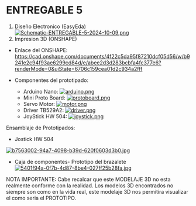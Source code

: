 # ENTREGABLE 5

1. Diseño Electronico (EasyEda)
[![Schematic-ENTREGABLE-5-2024-10-09.png](https://i.postimg.cc/0yr6VnvW/Schematic-ENTREGABLE-5-2024-10-09.png)](https://postimg.cc/WdLb3Mhg)
2. Impresion 3D (ONSHAPE)

- Enlace del ONSHAPE: https://cad.onshape.com/documents/4f22c5da95f87210dcf05d56/w/b9241e2c94f93ae6299cd84d/e/abee2d3d283bcbfa4fc377e6?renderMode=0&uiState=6706c159cea01d2c934a2fff

- Componentes del prototipado:
  - Arduino Nano:
 [![arduino.png](https://i.postimg.cc/hjjdxhnF/arduino.png)](https://postimg.cc/wtCMYq3F)
  - Mini Proto Board:
 [![protoboard.png](https://i.postimg.cc/MKRdX3t7/protoboard.png)](https://postimg.cc/1fmpjHkX)
  - Servo Motor:
 [![motor.png](https://i.postimg.cc/RZBGt1bj/motor.png)](https://postimg.cc/6yMdJZK0)
  - Driver TB529A2:
 [![driver.png](https://i.postimg.cc/CLy4yHYz/driver.png)](https://postimg.cc/6T0ZnZ8X)
  - JoyStick HW 504:
 [![joystick.png](https://i.postimg.cc/3Rs2T7sP/joystick.png)](https://postimg.cc/sQJMPFDc)

Ensamblaje de Prototipados:

- Jostick HW 504

[![b7563002-94a7-4098-b39d-620f0603d3b0.jpg](https://i.postimg.cc/tgjjsRB3/b7563002-94a7-4098-b39d-620f0603d3b0.jpg)](https://postimg.cc/ts2ffbQJ)

- Caja de componentes- Prototipo del brazalete
[![5401f94a-0f7b-4d87-8be4-027ff25b28fa.jpg](https://i.postimg.cc/MZFJymsK/5401f94a-0f7b-4d87-8be4-027ff25b28fa.jpg)](https://postimg.cc/Z0pQmpt1)

NOTA IMPORTANTE: Cabe recalcar que este MODELAJE 3D no esta realmente conforme con la realidad. Los modelos 3D encontrados no siempre son como en la vida real, este modelaje 3D nos permitira visualizar el como seria el PROTOTIPO.
